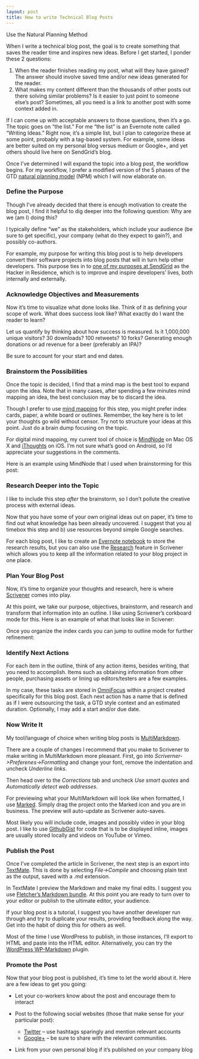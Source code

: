```yaml
---
layout: post
title: How to write Technical Blog Posts
---
```

Use the Natural Planning Method

When I write a technical blog post, the goal is to create something 
that saves the reader time and inspires new ideas. Before I get started,
 I ponder these 2 questions:

1. When the reader finishes reading my post, what will they have 
gained? The answer should involve saved time and/or new ideas generated 
for the reader.
2. What makes my content different than the thousands of other posts 
out there solving similar problems? Is it easier to just point to 
someone else’s post? Sometimes, all you need is a link to another post 
with some context added in.

If I can come up with acceptable answers to those questions, then 
it’s a go. The topic goes on “the list.” For me “the list” is an 
Evernote note called “Writing Ideas.” Right now, it’s a simple list, but
 I plan to categorize these at some point, probably with a tag-based 
system. For example, some ideas are better suited on my personal blog 
versus medium or Google+, and yet others should live here on SendGrid’s 
blog.

Once I’ve determined I will expand the topic into a blog post, the 
workflow begins. For my workflow, I prefer a modified version of the 5 
phases of the GTD [natural planning model](http://facilethings.com/blog/en/basics-natural-planning) (NPM) which I will now elaborate on.

### Define the Purpose

Though I’ve already decided that there is enough motivation to create
 the blog post, I find it helpful to dig deeper into the following 
question: Why are we (am I) doing this?

I typically define “we” as the stakeholders, which include your 
audience (be sure to get specific), your company (what do they expect to
 gain?), and possibly co-authors.

For example, my purpose for writing this blog post is to help 
developers convert their software projects into blog posts that will in 
turn help other developers. This purpose ties in to [one of my purposes at SendGrid](https://sendgrid.com/blog/introducing-sendgrids-hacker-in-residence/) as the Hacker in Residence, which is to improve and inspire developers’ lives, both internally and externally.

### Acknowledge Objectives and Measurements

Now it’s time to visualize what done looks like. Think of it as 
defining your scope of work. What does success look like? What exactly 
do I want the reader to learn?

Let us quantify by thinking about how success is measured. Is it 
1,000,000 unique visitors? 30 downloads? 100 retweets? 10 forks? 
Generating enough donations or ad revenue for a beer (preferably an 
IPA)?

Be sure to account for your start and end dates.

### Brainstorm the Possibilities

Once the topic is decided, I find that a mind map is the best tool to
 expand upon the idea. Note that in many cases, after spending a few 
minutes mind mapping an idea, the best conclusion may be to discard the 
idea.

Though I prefer to use [mind mapping](https://sendgrid.com/blog/mind-maps-awesomesauce)
 for this step, you might prefer index cards, paper, a white board or 
outlines. Remember, the key here is to let your thoughts go wild without
 censor. Try not to structure your ideas at this point. Just do a brain 
dump focusing on the topic.

For digital mind mapping, my current tool of choice is [MindNode](https://mindnode.com) on Mac OS X and [iThoughts](http://ithoughts.co.uk) on iOS. I’m not sure what’s good on Android, so I’d appreciate your suggestions in the comments.

Here is an example using MindNode that I used when brainstorming for this post:

### Research Deeper into the Topic

I like to include this step _after_ the brainstorm, so I don’t pollute the creative process with external ideas.

Now that you have some of your own original ideas out on paper, it’s 
time to find out what knowledge has been already uncovered. I suggest 
that you a) timebox this step and b) use resources beyond simple Google 
searches.

For each blog post, I like to create an [Evernote notebook](http://www.nextscientist.com/evernote-for-research-phd) to store the research results, but you can also use the [Research](https://www.youtube.com/watch?v=0iGvT1ci0_U) feature in Scrivener which allows you to keep all the information related to your blog project in one place.

### Plan Your Blog Post

Now, it’s time to organize your thoughts and research, here is where [Scrivener](http://literatureandlatte.com/scrivener.php) comes into play.

At this point, we take our purpose, objectives, brainstorm, and 
research and transform that information into an outline. I like using 
Scrivener’s corkboard mode for this. Here is an example of what that 
looks like in Scivener:

Once you organize the index cards you can jump to outline mode for further refinement:

### Identify Next Actions

For each item in the outline, think of any action items, besides 
writing, that you need to accomplish. Items such as obtaining 
information from other people, purchasing assets or lining up 
editors/testers are a few examples.

In my case, these tasks are stored in [OmniFocus](http://omnifocus.com)
 within a project created specifically for this blog post. Each next 
action has a name that is defined as if I were outsourcing the task, a 
GTD style context and an estimated duration. Optionally, I may add a 
start and/or due date.

### Now Write It

My tool/language of choice when writing blog posts is [MultiMarkdown](http://fletcherpenney.net/multimarkdown).

There are a couple of changes I recommend that you make to Scrivener 
to make writing in MultiMarkdown more pleasant. First, go into _Scriverner-&gt;Preferenes-&gt;Formatting_ and change your font, remove the indentation and uncheck _Underline links_.

Then head over to the _Corrections_ tab and uncheck _Use smart quotes_ and _Automatically detect web addresses_.

For previewing what your MultiMarkdown will look like when formatted, I use [Marked](http://marked2app.com). Simply drag the project onto the Marked icon and you are in business. The preview will auto-update as Scrivener auto-saves.

Most likely you will include code, images and possibly video in your blog post. I like to use [GithubGist](https://gist.github.com) for code that is to be displayed inline, images are usually stored locally and videos on YouTube or Vimeo.

### Publish the Post

Once I’ve completed the article in Scrivener, the next step is an export into [TextMate](https://github.com/textmate/textmate). This is done by selecting _File-&gt;Compile_ and choosing plain text as the output, saved with a .md extension.

In TextMate I preview the Markdown and make my final edits. I suggest you use [Fletcher’s Markdown bundle](https://github.com/fletcher/markdown.tmbundle). At this point you are ready to turn over to your editor or publish to the ultimate editor, your audience.

If your blog post is a tutorial, I suggest you have another developer
 run through and try to duplicate your results, providing feedback along
 the way. Get into the habit of doing this for others as well.

Most of the time I use WordPress to publish, in those instances, I’ll
 export to HTML and paste into the HTML editor. Alternatively, you can 
try the [WordPress WP-Markdown](http://en.support.wordpress.com/markdown) plugin.

### Promote the Post

Now that your blog post is published, it’s time to let the world about it. Here are a few ideas to get you going:

- Let your co-workers know about the post and encourage them to interact
- Post to the following social websites (those that make sense for your particular post):

    - [Twitter](https://twitter.com) – use hashtags sparingly and mention relevant accounts
    - [Google+](https://google.com/plus) – be sure to share with the relevant communities.

- Link from your own personal blog if it’s published on your company blog
